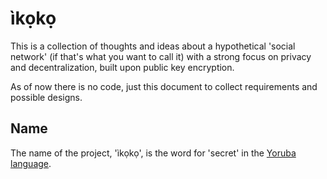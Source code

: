 &#00236;k&#07885;k&#07885;
=====

This is a collection of thoughts and ideas about a hypothetical
'social network' (if that's what you want to call it) with a strong
focus on privacy and decentralization, built upon public key
encryption.

As of now there is no code, just this document to collect requirements
and possible designs.

Name
----

The name of the project, '&#00236;k&#07885;k&#07885;', is the word for
'secret' in the
[Yoruba language](http://en.wikipedia.org/wiki/Yoruba_language).

